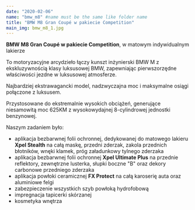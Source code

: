 ```yaml
---
date: "2020-02-06"
name: "bmw_m8" #name must be the same like folder name
title: "BMW M8 Gran Coupé w pakiecie Competition"
main_img: bmw_m8_1.jpg
---
```

<p><strong>BMW M8 Gran Coupé w pakiecie Competition</strong>, w matowym indywidualnym lakierze</p>
<p>To motoryzacyjne arcydzieło łączy kunszt inżynierski BMW M z ekskluzywnością klasy luksusowej BMW, zapewniając pierwszorzędne właściwości jezdne w luksusowej atmosferze.</p>
<p>Najbardziej ekstrawagancki model, nadzwyczajna moc i maksymalne osiągi połączone z luksusem.</p>
<p>Przystosowane do ekstremalnie wysokich obciążeń, generujące niesamowitą moc 625KM z wysokowydajnej 8-cylindrowej jednostki benzynowej.</p>
<p>Naszym zadaniem było:</p>
<ul>
    <li>aplikacja bezbarwnej folii ochronnej, dedykowanej do matowego lakieru <strong>Xpel Stealth</strong> na całą maskę, przedni zderzak, zakola przednich błotników, wnęki klamek, próg załadunkowy tylnego zderzaka</li>
    <li>aplikacja bezbarwnej folii ochronnej <strong>Xpel Ultimate Plus</strong> na przednie reflektory, zewnętrzne lusterka, słupki boczne "B" oraz dekory carbonowe przedniego zderzaka</li>
    <li>aplikacja powłoki ceramicznej <strong>FX Protect</strong> na całą karoserię auta oraz aluminiowe felgi</li>
    <li>zabezpieczenie wszystkich szyb powłoką hydrofobową</li>
    <li>impregnacja tapicerki skórzanej</li>
    <li>kosmetyka wnętrza</li>
</ul>